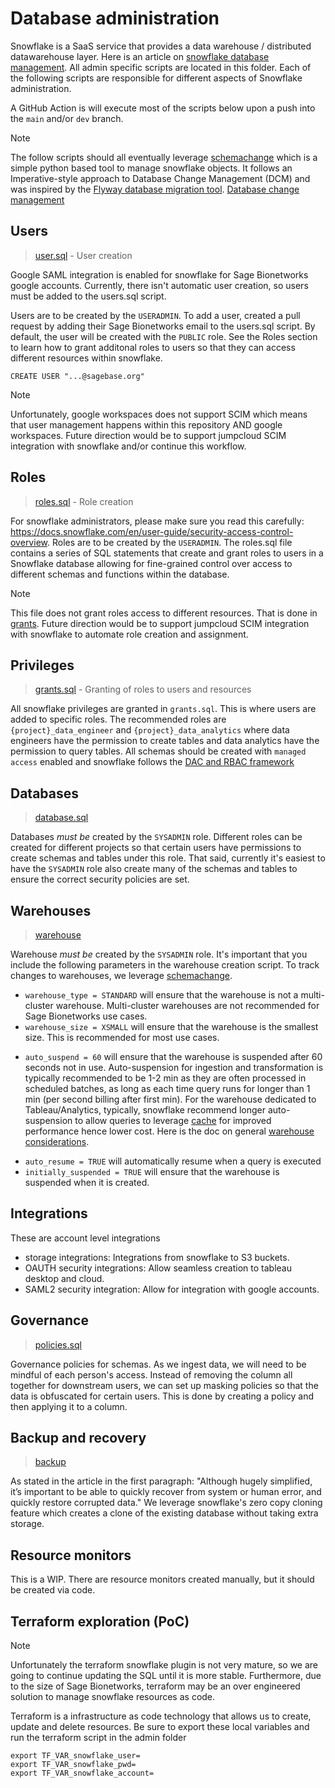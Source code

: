 # Database administration

Snowflake is a SaaS service that provides a data warehouse / distributed datawarehouse layer.  Here is an article on [snowflake database management](https://community.snowflake.com/s/article/Database-Administration-on-Snowflake). All admin specific scripts are located in this folder. Each of the following scripts are responsible for different aspects of Snowflake administration.

A GitHub Action is will execute most of the scripts below upon a push into the `main` and/or `dev` branch.

> [!NOTE]
> The follow scripts should all eventually leverage [schemachange](https://github.com/Snowflake-Labs/schemachange) which is a simple python based tool to manage snowflake objects.  It follows an Imperative-style approach to Database Change Management (DCM) and was inspired by the [Flyway database migration tool](https://flywaydb.org/).  [Database change management](https://community.snowflake.com/s/article/A-New-Approach-to-Database-Change-Management-with-Snowflake)

## Users

> [user.sql](users.sql) - User creation

Google SAML integration is enabled for snowflake for Sage Bionetworks google accounts. Currently, there isn't automatic user creation, so users must be added to the users.sql script.

Users are to be created by the `USERADMIN`.  To add a user, created a pull request by adding their Sage Bionetworks email to the users.sql script.  By default, the user will be created with the `PUBLIC` role.  See the Roles section to learn how to grant additonal roles to users so that they can access different resources within snowflake.

```
CREATE USER "...@sagebase.org"
```

> [!NOTE]
> Unfortunately, google workspaces does not support SCIM which means that user management happens within this repository AND google workspaces.  Future direction would be to support jumpcloud SCIM integration with snowflake and/or continue this workflow.

## Roles

> [roles.sql](roles.sql) - Role creation

For snowflake administrators, please make sure you read this carefully: https://docs.snowflake.com/en/user-guide/security-access-control-overview. Roles are to be created by the `USERADMIN`. The roles.sql file contains a series of SQL statements that create and grant roles to users in a Snowflake database allowing for fine-grained control over access to different schemas and functions within the database.

> [!NOTE]
> This file does not grant roles access to different resources.  That is done in [grants](grants.sql). Future direction would be to support jumpcloud SCIM integration with snowflake to automate role creation and assignment.

## Privileges

> [grants.sql](grants.sql) - Granting of roles to users and resources

All snowflake privileges are granted in `grants.sql`.  This is where users are added to specific roles.  The recommended roles are `{project}_data_engineer` and `{project}_data_analytics` where data engineers have the permission to create tables and data analytics have the permission to query tables. All schemas should be created with `managed access` enabled and snowflake follows the [DAC and RBAC framework](https://docs.snowflake.com/en/user-guide/security-access-control-overview)

## Databases

> [database.sql](databases.sql)

Databases _must be_ created by the `SYSADMIN` role. Different roles can be created for different projects so that certain users have permissions to create schemas and tables under this role. That said, currently it's easiest to have the `SYSADMIN` role also create many of the schemas and tables to ensure the correct security policies are set.

## Warehouses

> [warehouse](warehouses)

Warehouse _must be_ created by the `SYSADMIN` role.  It's important that you include the following parameters in the warehouse creation script.  To track changes to warehouses, we leverage [schemachange](https://github.com/Snowflake-Labs/schemachange).

* `warehouse_type = STANDARD` will ensure that the warehouse is not a multi-cluster warehouse.  Multi-cluster warehouses are not recommended for Sage Bionetworks use cases.
* `warehouse_size = XSMALL` will ensure that the warehouse is the smallest size.  This is recommended for most use cases.
- `auto_suspend = 60` will ensure that the warehouse is suspended after 60 seconds not in use. Auto-suspension for ingestion and transformation is typically recommended to be 1-2 min as they are often processed in scheduled batches, as long as each time query runs for longer than 1 min (per second billing after first min). For the warehouse dedicated to Tableau/Analytics, typically, snowflake recommend longer auto-suspension to allow queries to leverage [cache](https://docs.snowflake.com/en/user-guide/warehouses-considerations#how-does-warehouse-caching-impact-queries) for improved performance hence lower cost. Here is the doc on general [warehouse considerations](https://docs.snowflake.com/en/user-guide/warehouses-considerations).
* `auto_resume = TRUE` will automatically resume when a query is executed
* `initially_suspended = TRUE` will ensure that the warehouse is suspended when it is created.

## Integrations

These are account level integrations

* storage integrations: Integrations from snowflake to S3 buckets.
* OAUTH security integrations: Allow seamless creation to tableau desktop and cloud.
* SAML2 security integration: Allow for integration with google accounts.

## Governance

> [policies.sql](policies.sql)

Governance policies for schemas. As we ingest data, we will need to be mindful of each person's access.  Instead of removing the column all together for downstream users, we can set up masking policies so that the data is obfuscated for certain users.  This is done by creating a policy and then applying it to a column.


## Backup and recovery

> [backup](backup.sql)

As stated in the article in the first paragraph: "Although hugely simplified, it’s important to be able to quickly recover from system or human error, and quickly restore corrupted data."  We leverage snowflake's zero copy cloning feature which creates a clone of the existing database without taking extra storage.

## Resource monitors

This is a WIP. There are resource monitors created manually, but it should be created via code.

## Terraform exploration (PoC)

> [!NOTE]
> Unfortunately the terraform snowflake plugin is not very mature, so we are going to continue updating the SQL until it is more stable. Furthermore, due to the size of Sage Bionetworks, terraform may be an over engineered solution to manage snowflake resources as code.

Terraform is a infrastructure as code technology that allows us to create, update and delete resources.  Be sure to export these local variables and run the terraform script in the admin folder

```
export TF_VAR_snowflake_user=
export TF_VAR_snowflake_pwd=
export TF_VAR_snowflake_account=
```
